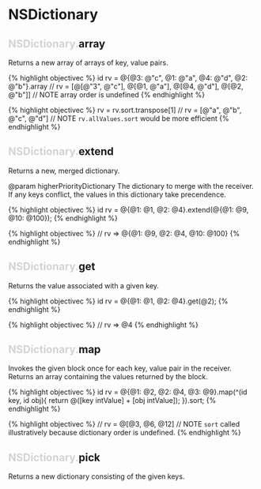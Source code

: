 # NSDictionary


## <span style='color:lightgray'>NSDictionary.</span>array


 Returns a new array of arrays of key, value pairs.

{% highlight objectivec %}
id rv = @{@3: @"c", @1: @"a", @4: @"d", @2: @"b"}.array
// rv = [@[@"3", @"c"], @[@1, @"a"], @[@4, @"d"], @[@2, @"b"]]
// NOTE array order is undefined
{% endhighlight %}

{% highlight objectivec %}
rv = rv.sort.transpose[1]
// rv = [@"a", @"b", @"c", @"d"]
// NOTE `rv.allValues.sort` would be more efficient
{% endhighlight %}

## <span style='color:lightgray'>NSDictionary.</span>extend


 Returns a new, merged dictionary.

 @param higherPriorityDictionary The dictionary to merge with the
 receiver. If any keys conflict, the values in this dictionary take precendence.

{% highlight objectivec %}
id rv = @{@1: @1, @2: @4}.extend(@{@1: @9, @10: @100});
{% endhighlight %}

{% highlight objectivec %}
// rv => @{@1: @9, @2: @4, @10: @100}
{% endhighlight %}

## <span style='color:lightgray'>NSDictionary.</span>get


 Returns the value associated with a given key.

{% highlight objectivec %}
id rv = @{@1: @1, @2: @4}.get(@2);
{% endhighlight %}

{% highlight objectivec %}
// rv => @4
{% endhighlight %}


## <span style='color:lightgray'>NSDictionary.</span>map


 Invokes the given block once for each key, value pair in the receiver.
 Returns an array containing the values returned by the block.

{% highlight objectivec %}
id rv = @{@1: @2, @2: @4, @3: @9}.map(^(id key, id obj){
    return @([key intValue] + [obj intValue]);
}).sort;
{% endhighlight %}

{% highlight objectivec %}
// rv = @[@3, @6, @12]
// NOTE `sort` called illustratively because dictionary order is undefined.
{% endhighlight %}

## <span style='color:lightgray'>NSDictionary.</span>pick


 Returns a new dictionary consisting of the given keys.
